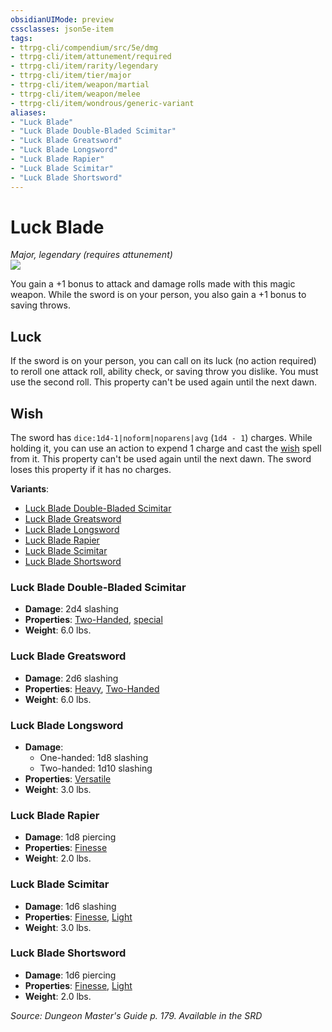 ```yaml
---
obsidianUIMode: preview
cssclasses: json5e-item
tags:
- ttrpg-cli/compendium/src/5e/dmg
- ttrpg-cli/item/attunement/required
- ttrpg-cli/item/rarity/legendary
- ttrpg-cli/item/tier/major
- ttrpg-cli/item/weapon/martial
- ttrpg-cli/item/weapon/melee
- ttrpg-cli/item/wondrous/generic-variant
aliases: 
- "Luck Blade"
- "Luck Blade Double-Bladed Scimitar"
- "Luck Blade Greatsword"
- "Luck Blade Longsword"
- "Luck Blade Rapier"
- "Luck Blade Scimitar"
- "Luck Blade Shortsword"
---
```

# Luck Blade
*Major, legendary (requires attunement)*  
![](/3-Mechanics/CLI/Compendium/items/img/luck-blade.webp#right)


You gain a +1 bonus to attack and damage rolls made with this magic weapon. While the sword is on your person, you also gain a +1 bonus to saving throws.

## Luck

If the sword is on your person, you can call on its luck (no action required) to reroll one attack roll, ability check, or saving throw you dislike. You must use the second roll. This property can't be used again until the next dawn.

## Wish

The sword has `dice:1d4-1|noform|noparens|avg` (`1d4 - 1`) charges. While holding it, you can use an action to expend 1 charge and cast the [wish](/3-Mechanics/CLI/Compendium/spells/wish.md) spell from it. This property can't be used again until the next dawn. The sword loses this property if it has no charges.

**Variants**:
- [Luck Blade Double-Bladed Scimitar](#Luck%20Blade%20Double-Bladed%20Scimitar)
- [Luck Blade Greatsword](#Luck%20Blade%20Greatsword)
- [Luck Blade Longsword](#Luck%20Blade%20Longsword)
- [Luck Blade Rapier](#Luck%20Blade%20Rapier)
- [Luck Blade Scimitar](#Luck%20Blade%20Scimitar)
- [Luck Blade Shortsword](#Luck%20Blade%20Shortsword)

### Luck Blade Double-Bladed Scimitar

- **Damage**: 2d4 slashing
- **Properties**: [Two-Handed](/3-Mechanics/CLI/Rules/item-properties.md#Two-Handed), [special](/3-Mechanics/CLI/Rules/item-properties.md#Special%20Weapons)
- **Weight**: 6.0 lbs.

### Luck Blade Greatsword

- **Damage**: 2d6 slashing
- **Properties**: [Heavy](/3-Mechanics/CLI/Rules/item-properties.md#Heavy), [Two-Handed](/3-Mechanics/CLI/Rules/item-properties.md#Two-Handed)
- **Weight**: 6.0 lbs.

### Luck Blade Longsword

- **Damage**:
  - One-handed: 1d8 slashing
  - Two-handed: 1d10 slashing
- **Properties**: [Versatile](/3-Mechanics/CLI/Rules/item-properties.md#Versatile)
- **Weight**: 3.0 lbs.

### Luck Blade Rapier

- **Damage**: 1d8 piercing
- **Properties**: [Finesse](/3-Mechanics/CLI/Rules/item-properties.md#Finesse)
- **Weight**: 2.0 lbs.

### Luck Blade Scimitar

- **Damage**: 1d6 slashing
- **Properties**: [Finesse](/3-Mechanics/CLI/Rules/item-properties.md#Finesse), [Light](/3-Mechanics/CLI/Rules/item-properties.md#Light)
- **Weight**: 3.0 lbs.

### Luck Blade Shortsword

- **Damage**: 1d6 piercing
- **Properties**: [Finesse](/3-Mechanics/CLI/Rules/item-properties.md#Finesse), [Light](/3-Mechanics/CLI/Rules/item-properties.md#Light)
- **Weight**: 2.0 lbs.


*Source: Dungeon Master's Guide p. 179. Available in the <span title='Systems Reference Document (5.1)'>SRD</span>*